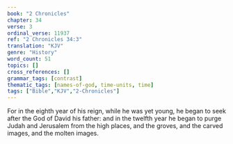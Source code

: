 ```yaml
---
book: "2 Chronicles"
chapter: 34
verse: 3
ordinal_verse: 11937
ref: "2 Chronicles 34:3"
translation: "KJV"
genre: "History"
word_count: 51
topics: []
cross_references: []
grammar_tags: [contrast]
thematic_tags: [names-of-god, time-units, time]
tags: ["Bible","KJV","2-Chronicles"]
---
```

For in the eighth year of his reign, while he was yet young, he began to seek after the God of David his father: and in the twelfth year he began to purge Judah and Jerusalem from the high places, and the groves, and the carved images, and the molten images.
